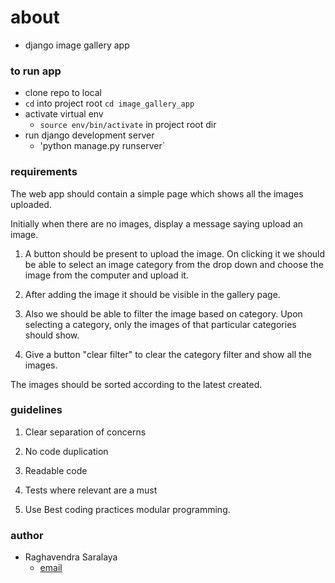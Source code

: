 # about

- django image gallery app

### to run app 

- clone repo to local 
- `cd` into project root 
    `cd image_gallery_app`
- activate virtual env 
    - `source env/bin/activate` in project root dir
- run django development server 
    - 'python manage.py runserver`


### requirements

The web app should contain a simple page which shows all the images uploaded.


Initially when there are no images, display a message saying upload an image.


1) A button should be present to upload the image. On clicking it we should be able to select an image category  from the drop down and choose the image from the computer and upload it.

2) After adding the image it should be visible in the gallery page. 

3) Also we should be able to filter the image based on category. Upon selecting a category, only the images of that particular categories should show. 

4) Give a button "clear filter" to clear the category filter and show all the images.


The images should be sorted according to the latest created.


### guidelines

1. Clear separation of concerns

2. No code duplication

3. Readable code

4. Tests where relevant are a must

5. Use Best coding practices modular programming.

### author

- Raghavendra Saralaya 
    - [email](raghavendra.saralaya@protonmail.com)